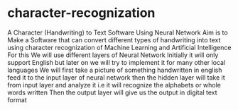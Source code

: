 # character-recognization
A Character (Handwriting) to Text Software Using Neural Network
Aim is to Make a Software that can convert different types of handwriting into text using character recognization of Machine Learning and Artificial Intelligence
For this We will use different layers of Neural Network 
Initially it will only support English but later on we will try to implement it for many other local languages
We will first take a picture of something handwritten in english feed it to the input layer of neural network
then the hidden layer will take it from input layer and analyze it i.e it will recognize the alphabets or whole words written
Then the output layer will give us the output in digital text format
